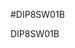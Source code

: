 <!--- PrjInfo ---> <!--- Please remove this line after manually editing --->
<!--- 00a56be08b96043df9e37d6aff7b6990 --->
<!--- Created:20170111-16:38: ---> 
<!--- Author:Mlab: ---> 
<!--- AuthorEmail:mlab@mlab.cz: ---> 
<!--- Tags:imported: ---> 
<!--- Ust:http://www.ust.cz/shop/product_info.php?products_id=187{3}19&osCsid=2c8d517e6e9382e2b1ec8bb26175bf49: ---> 
<!--- Name:DIP8SW01B: --->
#DIP8SW01B 
<!--- LongName --->

<!--- ELongName ---> 

<!--- Lead --->
DIP8SW01B
<!--- ELead ---> 


​
​
<!--- Description --->
<!--- EDescription --->
<!--- Content --->
<!--- EContent --->
            